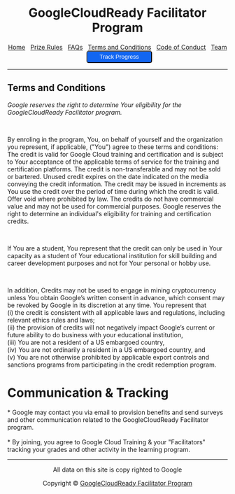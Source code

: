 <center>
    <h1>GoogleCloudReady Facilitator Program</h1>
    <a href="https://dot-space.github.io/GCRF-22/">Home</a>
    &nbsp;
    <a href="https://dot-space.github.io/GCRF-22/prize">Prize Rules</a>
    &nbsp;
    <a href="https://dot-space.github.io/GCRF-22/faqs">FAQs</a>
    &nbsp;
    <a href="https://dot-space.github.io/GCRF-22/tnc">Terms and Conditions</a>
    &nbsp;
    <a href="https://dot-space.github.io/GCRF-22/coc">Code of Conduct</a>
    &nbsp;
    <a href="https://dot-space.github.io/GCRF-22/team">Team</a>
    &nbsp;
    <a href="https://bit.ly/crf-report">
    <button style="background-color: #1266f1; color: white; border-radius: 5px; width: 150px; height: 28px">Track Progress</button>
    </a>
</center>

---

## Terms and Conditions

<i> Google reserves the right to determine Your eligibility for the GoogleCloudReady Facilitator program. </i>

<br>

<p>By enroling in the program, You, on behalf of yourself and the organization you represent, if applicable, ("You") agree to these terms and conditions: The credit is valid for Google Cloud training and certification and is subject to Your acceptance of the applicable terms of service for the training and certification platforms. The credit is non-transferable and may not be sold or bartered. Unused credit expires on the date indicated on the media conveying the credit information. The credit may be issued in increments as You use the credit over the period of time during which the credit is valid. Offer void where prohibited by law. The credits do not have commercial value and may not be used for commercial purposes. Google reserves the right to determine an individual's eligibility for training and certification credits.</p>

<br>

<p>
If You are a student, You represent that the credit can only be used in Your capacity as a student of Your educational institution for skill building and career development purposes and not for Your personal or hobby use.
</p>

<br>

<p>
In addition, Credits may not be used to engage in mining cryptocurrency unless You obtain Google’s written consent in advance, which consent may be revoked by Google in its discretion at any time. You represent that

<br>
(i) the credit is consistent with all applicable laws and regulations, including relevant ethics rules and laws; 
<br>
(ii) the provision of credits will not negatively impact Google’s current or future ability to do business with your educational institution, 
<br>
(iii) You are not a resident of a US embargoed country, 
<br>
(iv) You are not ordinarily a resident in a US embargoed country, and 
<br>
(v) You are not otherwise prohibited by applicable export controls and sanctions programs from participating in the credit redemption program.
</p>

# Communication & Tracking

<p>
* Google may contact you via email to provision benefits and send surveys and other communication related to the GoogleCloudReady Facilitator program.
<br>
<br>
* By joining, you agree to Google Cloud Training & your "Facilitators" tracking your grades and other activity in the learning program.
</p>

---

<footer>

<center>

<p> All data on this site is copy righted to Google</p>
Copyright ©️ <a href="https://events.withgoogle.com/googlecloudready-facilitator-program/" target="_blank">GoogleCloudReady Facilitator Program</a>

</center>

</footer>
